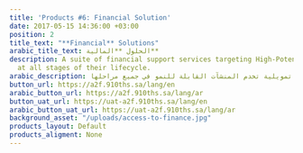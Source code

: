 ```yaml
---
title: 'Products #6: Financial Solution'
date: 2017-05-15 14:36:00 +03:00
position: 2
title_text: "**Financial** Solutions"
arabic_title_text: الحلول **المالية**
description: A suite of financial support services targeting High-Potential businesses
  at all stages of their lifecycle.
arabic_description: مجموعة حلول تمويلية تخدم المنشآت القابلة للنمو في جميع مراحلها.
button_url: https://a2f.910ths.sa/lang/en
arabic_button_url: https://a2f.910ths.sa/lang/ar
button_uat_url: https://uat-a2f.910ths.sa/lang/en
arabic_button_uat_url: https://uat-a2f.910ths.sa/lang/ar
background_asset: "/uploads/access-to-finance.jpg"
products_layout: Default
products_aligment: None
---
```


